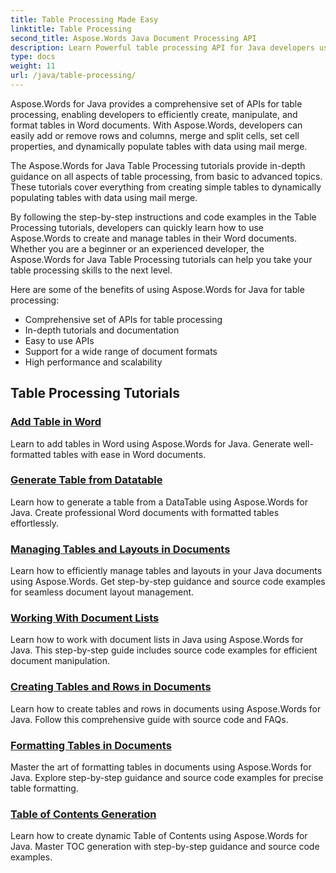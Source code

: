 ```yaml
---
title: Table Processing Made Easy
linktitle: Table Processing
second_title: Aspose.Words Java Document Processing API
description: Learn Powerful table processing API for Java developers using Aspose.Word for Java. Create, manipulate, and format tables in Word documents. Enhance your document processing applications today.
type: docs
weight: 11
url: /java/table-processing/
---
```


Aspose.Words for Java provides a comprehensive set of APIs for table processing, enabling developers to efficiently create, manipulate, and format tables in Word documents. With Aspose.Words, developers can easily add or remove rows and columns, merge and split cells, set cell properties, and dynamically populate tables with data using mail merge.

The Aspose.Words for Java Table Processing tutorials provide in-depth guidance on all aspects of table processing, from basic to advanced topics. These tutorials cover everything from creating simple tables to dynamically populating tables with data using mail merge.

By following the step-by-step instructions and code examples in the Table Processing tutorials, developers can quickly learn how to use Aspose.Words to create and manage tables in their Word documents. Whether you are a beginner or an experienced developer, the Aspose.Words for Java Table Processing tutorials can help you take your table processing skills to the next level.

Here are some of the benefits of using Aspose.Words for Java for table processing:

* Comprehensive set of APIs for table processing
* In-depth tutorials and documentation
* Easy to use APIs
* Support for a wide range of document formats
* High performance and scalability


## Table Processing Tutorials

### [Add Table in Word](./add-table-in-word/)
Learn to add tables in Word using Aspose.Words for Java. Generate well-formatted tables with ease in Word documents.
### [Generate Table from Datatable](./generate-table-from-datatable/)
Learn how to generate a table from a DataTable using Aspose.Words for Java. Create professional Word documents with formatted tables effortlessly. 
### [Managing Tables and Layouts in Documents](./managing-tables-layouts/)
Learn how to efficiently manage tables and layouts in your Java documents using Aspose.Words. Get step-by-step guidance and source code examples for seamless document layout management.
### [Working With Document Lists](./working-with-document-lists/)
Learn how to work with document lists in Java using Aspose.Words for Java. This step-by-step guide includes source code examples for efficient document manipulation.
### [Creating Tables and Rows in Documents](./creating-tables-rows/)
Learn how to create tables and rows in documents using Aspose.Words for Java. Follow this comprehensive guide with source code and FAQs.
### [Formatting Tables in Documents](./formatting-tables/)
Master the art of formatting tables in documents using Aspose.Words for Java. Explore step-by-step guidance and source code examples for precise table formatting.
### [Table of Contents Generation](./table-contents-generation/)
Learn how to create dynamic Table of Contents using Aspose.Words for Java. Master TOC generation with step-by-step guidance and source code examples.